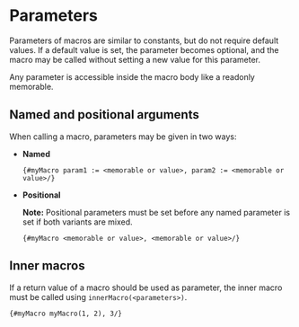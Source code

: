 # Parameters

Parameters of macros are similar to constants, but do not require default values.
If a default value is set, the parameter becomes optional, and the macro may be called without setting a new value for this parameter.

Any parameter is accessible inside the macro body like a readonly memorable.

## Named and positional arguments

When calling a macro, parameters may be given in two ways:

- **Named**

  ```
  {#myMacro param1 := <memorable or value>, param2 := <memorable or value>/}
  ```

- **Positional**

  **Note:** Positional parameters must be set before any named parameter is set if both variants are mixed.

  ```
  {#myMacro <memorable or value>, <memorable or value>/}
  ```

## Inner macros

If a return value of a macro should be used as parameter, the inner macro must be called using `innerMacro(<parameters>)`.

```
{#myMacro myMacro(1, 2), 3/}
```
